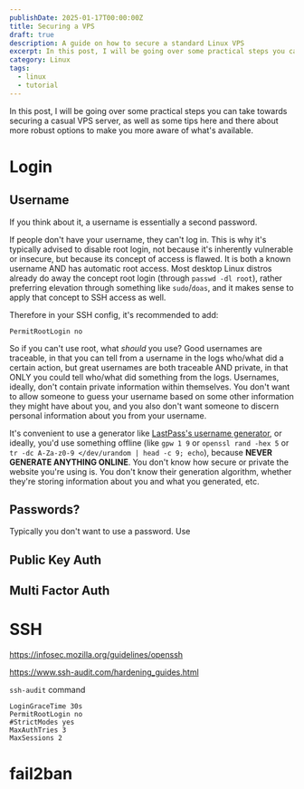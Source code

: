 ```yaml
---
publishDate: 2025-01-17T00:00:00Z
title: Securing a VPS
draft: true
description: A guide on how to secure a standard Linux VPS
excerpt: In this post, I will be going over some practical steps you can take towards securing a casual VPS server, as well as some tips here and there about more robust options to make you more aware of what's available.
category: Linux
tags:
  - linux
  - tutorial
---
```


In this post, I will be going over some practical steps you can take towards securing a casual VPS server, as well as some tips here and there about more robust options to make you more aware of what's available.

# Login

## Username

If you think about it, a username is essentially a second password.

If people don't have your username, they can't log in. This is why it's typically advised to disable root login, not because it's inherently vulnerable or insecure, but because its concept of access is flawed. It is both a known username AND has automatic root access. Most desktop Linux distros already do away the concept root login (through `passwd -dl root`), rather preferring elevation through something like `sudo`/`doas`, and it makes sense to apply that concept to SSH access as well.

Therefore in your SSH config, it's recommended to add:

```
PermitRootLogin no
```

So if you can't use root, what _should_ you use? Good usernames are traceable, in that you can tell from a username in the logs who/what did a certain action, but great usernames are both traceable AND private, in that ONLY you could tell who/what did something from the logs. Usernames, ideally, don't contain private information within themselves. You don't want to allow someone to guess your username based on some other information they might have about you, and you also don't want someone to discern personal information about you from your username.

It's convenient to use a generator like [LastPass's username generator](https://www.lastpass.com/features/username-generator), or ideally, you'd use something offline (like `gpw 1 9` or `openssl rand -hex 5` or `tr -dc A-Za-z0-9 </dev/urandom | head -c 9; echo`), because **NEVER GENERATE ANYTHING ONLINE**. You don't know how secure or private the website you're using is. You don't know their generation algorithm, whether they're storing information about you and what you generated, etc.

## Passwords?

Typically you don't want to use a password. Use

## Public Key Auth

## Multi Factor Auth

# SSH

https://infosec.mozilla.org/guidelines/openssh

https://www.ssh-audit.com/hardening_guides.html

`ssh-audit` command

```
LoginGraceTime 30s
PermitRootLogin no
#StrictModes yes
MaxAuthTries 3
MaxSessions 2
```

# fail2ban
